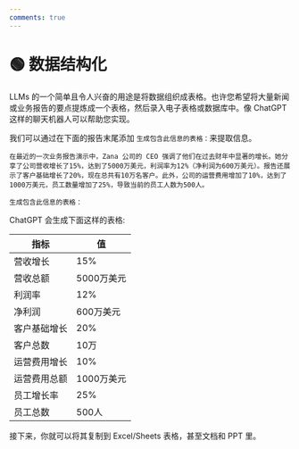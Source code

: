 ```yaml
---
comments: true
---
```


# 🟢 数据结构化

LLMs 的一个简单且令人兴奋的用途是将数据组织成表格。也许您希望将大量新闻或业务报告的要点提炼成一个表格，然后录入电子表格或数据库中。像 ChatGPT 这样的聊天机器人可以帮助您实现。

我们可以通过在下面的报告末尾添加 `生成包含此信息的表格：`来提取信息。

```text
在最近的一次业务报告演示中，Zana 公司的 CEO 强调了他们在过去财年中显著的增长。她分享了公司营收增长了15%，达到了5000万美元，利润率为12%（净利润为600万美元）。报告还展示了客户基础增长了20%，现在总共有10万名客户。此外，公司的运营费用增加了10%，达到了1000万美元，员工数量增加了25%，导致当前的员工人数为500人。

生成包含此信息的表格：
```

ChatGPT 会生成下面这样的表格:

| 指标           | 值          |
| -------------- | ----------- |
| 营收增长       | 15%         |
| 营收总额       | 5000万美元 |
| 利润率         | 12%         |
| 净利润         | 600万美元   |
| 客户基础增长   | 20%         |
| 客户总数       | 10万        |
| 运营费用增长   | 10%         |
| 运营费用总额   | 1000万美元 |
| 员工增长率     | 25%         |
| 员工总数       | 500人       |


接下来，你就可以将其复制到 Excel/Sheets 表格，甚至文档和 PPT 里。
